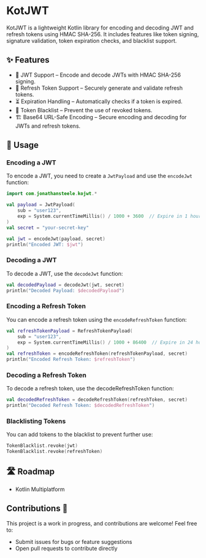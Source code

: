 # KotJWT

KotJWT is a lightweight Kotlin library for encoding and decoding JWT and refresh tokens using HMAC SHA-256. It includes features like token signing, signature validation, token expiration checks, and blacklist support.

## ✨ Features

- 🔐 JWT Support – Encode and decode JWTs with HMAC SHA-256 signing.
- 🔄 Refresh Token Support – Securely generate and validate refresh tokens.
- ⏳ Expiration Handling – Automatically checks if a token is expired.
- 🚫 Token Blacklist – Prevent the use of revoked tokens.
- 🏗 Base64 URL-Safe Encoding – Secure encoding and decoding for JWTs and refresh tokens.

## 🚀 Usage

### Encoding a JWT

To encode a JWT, you need to create a ``JwtPayload`` and use the ``encodeJwt`` function:
```kotlin
import com.jonathansteele.kojwt.*

val payload = JwtPayload(
    sub = "user123",
    exp = System.currentTimeMillis() / 1000 + 3600  // Expire in 1 hour
)
val secret = "your-secret-key"

val jwt = encodeJwt(payload, secret)
println("Encoded JWT: $jwt")
```

### Decoding a JWT

To decode a JWT, use the ``decodeJwt`` function:
```kotlin
val decodedPayload = decodeJwt(jwt, secret)
println("Decoded Payload: $decodedPayload")
```

### Encoding a Refresh Token

You can encode a refresh token using the ``encodeRefreshToken`` function:
```kotlin
val refreshTokenPayload = RefreshTokenPayload(
    sub = "user123",
    exp = System.currentTimeMillis() / 1000 + 86400  // Expire in 24 hours
)
val refreshToken = encodeRefreshToken(refreshTokenPayload, secret)
println("Encoded Refresh Token: $refreshToken")
```

### Decoding a Refresh Token

To decode a refresh token, use the decodeRefreshToken function:
```kotlin
val decodedRefreshToken = decodeRefreshToken(refreshToken, secret)
println("Decoded Refresh Token: $decodedRefreshToken")
```

### Blacklisting Tokens

You can add tokens to the blacklist to prevent further use:

```kotlin
TokenBlacklist.revoke(jwt)
TokenBlacklist.revoke(refreshToken)
```

## 🛣 Roadmap

- Kotlin Multiplatform

## Contributions 🤝

This project is a work in progress, and contributions are welcome! Feel free to:

- Submit issues for bugs or feature suggestions
- Open pull requests to contribute directly
